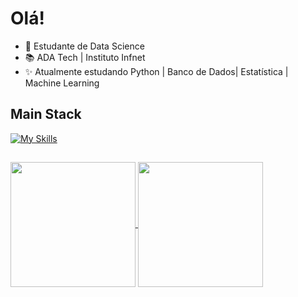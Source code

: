 # Olá!

- 🤖 Estudante de Data Science 
- 📚 ADA Tech | Instituto Infnet
- ✨ Atualmente estudando Python | Banco de Dados| Estatística | Machine Learning



## Main Stack
[![My Skills](https://skillicons.dev/icons?i=py,postgres,git,github&theme=dark)](https://skillicons.dev)
##

<a href="https://github.com/LuizFelipeSilveira/github-readme-stats">
  <img height=200 align="center" src="https://github-readme-stats.vercel.app/api?username=LuizFelipeSilveira&theme=nightowl" />
</a>
<a href="https://github.com/LuizFelipeSilveira/convoychat">
  <img height=200 align="center" src="https://github-readme-stats.vercel.app/api/top-langs?username=LuizFelipeSilveira&layout=donut-vertical&langs_count=8&card_width=320&theme=nightowl" />
</a> 
